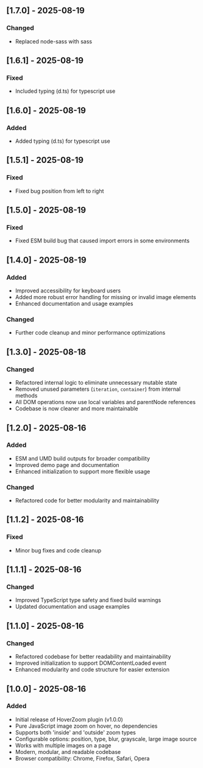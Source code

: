 ## [1.7.0] - 2025-08-19

### Changed

- Replaced node-sass with sass

## [1.6.1] - 2025-08-19

### Fixed

- Included typing (d.ts) for typescript use

## [1.6.0] - 2025-08-19

### Added

- Added typing (d.ts) for typescript use

## [1.5.1] - 2025-08-19

### Fixed

- Fixed bug position from left to right

## [1.5.0] - 2025-08-19

### Fixed

- Fixed ESM build bug that caused import errors in some environments

## [1.4.0] - 2025-08-19

### Added

- Improved accessibility for keyboard users
- Added more robust error handling for missing or invalid image elements
- Enhanced documentation and usage examples

### Changed

- Further code cleanup and minor performance optimizations

## [1.3.0] - 2025-08-18

### Changed

- Refactored internal logic to eliminate unnecessary mutable state
- Removed unused parameters (`iteration`, `container`) from internal methods
- All DOM operations now use local variables and parentNode references
- Codebase is now cleaner and more maintainable

## [1.2.0] - 2025-08-16

### Added

- ESM and UMD build outputs for broader compatibility
- Improved demo page and documentation
- Enhanced initialization to support more flexible usage

### Changed

- Refactored code for better modularity and maintainability

## [1.1.2] - 2025-08-16

### Fixed

- Minor bug fixes and code cleanup

## [1.1.1] - 2025-08-16

### Changed

- Improved TypeScript type safety and fixed build warnings
- Updated documentation and usage examples

## [1.1.0] - 2025-08-16

### Changed

- Refactored codebase for better readability and maintainability
- Improved initialization to support DOMContentLoaded event
- Enhanced modularity and code structure for easier extension

## [1.0.0] - 2025-08-16

### Added

- Initial release of HoverZoom plugin (v1.0.0)
- Pure JavaScript image zoom on hover, no dependencies
- Supports both 'inside' and 'outside' zoom types
- Configurable options: position, type, blur, grayscale, large image source
- Works with multiple images on a page
- Modern, modular, and readable codebase
- Browser compatibility: Chrome, Firefox, Safari, Opera
